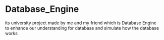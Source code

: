 # Database_Engine
its university project made by me and my friend which is Database Engine to enhance our understanding for database and simulate how the database works 
